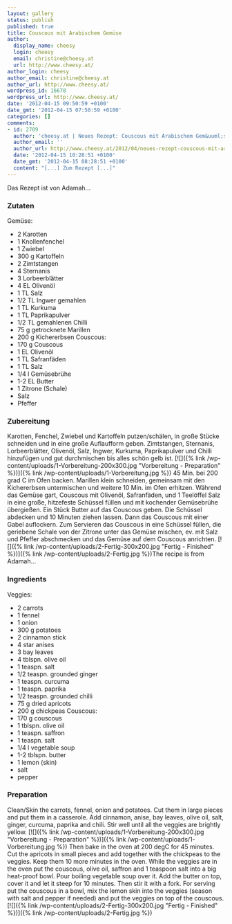 ```yaml
---
layout: gallery
status: publish
published: true
title: Couscous mit Arabischem Gemüse
author:
  display_name: cheesy
  login: cheesy
  email: christine@cheesy.at
  url: http://www.cheesy.at/
author_login: cheesy
author_email: christine@cheesy.at
author_url: http://www.cheesy.at/
wordpress_id: 16678
wordpress_url: http://www.cheesy.at/
date: '2012-04-15 09:50:59 +0100'
date_gmt: '2012-04-15 07:50:59 +0100'
categories: []
comments:
- id: 2709
  author: 'cheesy.at | Neues Rezept: Couscous mit Arabischem Gem&uuml;se'
  author_email: ''
  author_url: http://www.cheesy.at/2012/04/neues-rezept-couscous-mit-arabischem-gemuse/
  date: '2012-04-15 10:28:51 +0100'
  date_gmt: '2012-04-15 08:28:51 +0100'
  content: "[...] Zum Rezept [...]"
---
```

<!--:de-->Das Rezept ist von Adamah...
### Zutaten
Gemüse:
- 2 Karotten
- 1 Knollenfenchel
- 1 Zwiebel
- 300 g Kartoffeln
- 2 Zimtstangen
- 4 Sternanis
- 3 Lorbeerblätter
- 4 EL Olivenöl
- 1 TL Salz
- 1/2 TL Ingwer gemahlen
- 1 TL Kurkuma
- 1 TL Paprikapulver
- 1/2 TL gemahlenen Chilli
- 75 g getrocknete Marillen
- 200 g Kichererbsen
Couscous:
- 170 g Couscous
- 1 EL Olivenöl
- 1 TL Safranfäden
- 1 TL Salz
- 1/4 l Gemüsebrühe
- 1-2 EL Butter
- 1 Zitrone (Schale)
- Salz
- Pfeffer
### Zubereitung
Karotten, Fenchel, Zwiebel und Kartoffeln putzen/schälen, in große Stücke schneiden und in eine große Auflaufform geben. Zimtstangen, Sternanis, Lorbeerblätter, Olivenöl, Salz, Ingwer, Kurkuma, Paprikapulver und Chilli hinzufügen und gut durchmischen bis alles schön gelb ist.
[![]({% link /wp-content/uploads/1-Vorbereitung-200x300.jpg "Vorbereitung - Preparation" %})]({% link /wp-content/uploads/1-Vorbereitung.jpg %})
45 Min. bei 200 grad C im Ofen backen. Marillen klein schneiden, gemeinsam mit den Kichererbsen untermischen und weitere 10 Min. im Ofen erhitzen.
Während das Gemüse gart, Couscous mit Olivenöl, Safranfäden, und 1 Teelöffel Salz in eine große, hitzefeste Schüssel füllen und mit kochender Gemüsebrühe übergießen. Ein Stück Butter auf das Couscous geben. Die Schüssel abdecken und 10 Minuten ziehen lassen. Dann das Couscous mit einer Gabel auflockern. Zum Servieren das Couscous in eine Schüssel füllen, die geriebene Schale von der Zitrone unter das Gemüse mischen, ev. mit Salz und Pfeffer abschmecken und das Gemüse auf dem Couscous anrichten.
[![]({% link /wp-content/uploads/2-Fertig-300x200.jpg "Fertig - Finished" %})]({% link /wp-content/uploads/2-Fertig.jpg %})<!--:--><!--:en-->The recipe is from Adamah...
### Ingredients
Veggies:
- 2 carrots
- 1 fennel
- 1 onion
- 300 g potatoes
- 2 cinnamon stick
- 4 star anises
- 3 bay leaves
- 4 tblspn. olive oil
- 1 teaspn. salt
- 1/2 teaspn. grounded ginger
- 1 teaspn. curcuma
- 1 teaspn. paprika
- 1/2 teaspn. grounded chilli
- 75 g dried apricots
- 200 g chickpeas
Couscous:
- 170 g couscous
- 1 tblspn. olive oil
- 1 teaspn. saffron
- 1 teaspn. salt
- 1/4 l vegetable soup
- 1-2 tblspn. butter
- 1 lemon (skin)
- salt
- pepper
### Preparation
Clean/Skin the carrots, fennel, onion and potatoes. Cut them in large pieces and put them in a casserole.
Add cinnamon, anise, bay leaves, olive oil, salt, ginger, curcuma, paprika and chili. Stir well until all the veggies are brightly yellow.
[![]({% link /wp-content/uploads/1-Vorbereitung-200x300.jpg "Vorbereitung - Preparation" %})]({% link /wp-content/uploads/1-Vorbereitung.jpg %})
Then bake in the oven at 200 degC for 45 minutes. Cut the apricots in small pieces and add together with the chickpeas to the veggies. Keep them 10 more minutes in the oven.
While the veggies are in the oven put the couscous, olive oil, saffron and 1 teaspoon salt into a big heat-proof bowl. Pour boiling vegetable soup over it. Add the butter on top, cover it and let it steep for 10 minutes. Then stir it with a fork. For serving put the couscous in a bowl, mix the lemon skin into the veggies (season with salt and pepper if needed) and put the veggies on top of the couscous.
[![]({% link /wp-content/uploads/2-Fertig-300x200.jpg "Fertig - Finished" %})]({% link /wp-content/uploads/2-Fertig.jpg %})<!--:-->

